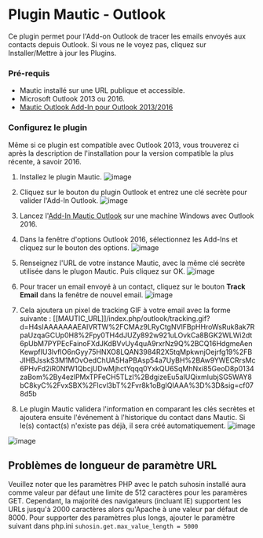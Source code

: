 # Plugin Mautic - Outlook

Ce plugin permet pour l'Add-on Outlook de tracer les emails envoyés aux contacts depuis Outlook. Si vous ne le voyez pas, cliquez sur Installer/Mettre à jour les Plugins.

### Pré-requis

- Mautic installé sur une URL publique et accessible.
- Microsoft Outlook 2013 ou 2016.
- [Mautic Outlook Add-In pour Outlook 2013/2016](https://m.mautic.com/asset/24:microsoft-outlook-plugin-102)

### Configurez le plugin

Même si ce plugin est compatible avec Outlook 2013, vous trouverez ci après la description de l'installation pour la version compatible la plus récente, à savoir 2016.

1. Installez le plugin Mautic.
![image](/plugins/media/outlook/outlook_plugin.png)

2. Cliquez sur le bouton du plugin Outlook et entrez une clé secrète pour valider l'Add-In Outlook.
![image](/plugins/media/outlook/secret.png)

3. Lancez l'[Add-In Mautic Outlook](https://github.com/mautic/mautic/files/402928/Mautic.Outlook.Plugin.Setup.zip) sur une machine Windows avec Outlook 2016.

4. Dans la fenêtre d'options Outlook 2016, sélectionnez les Add-Ins et cliquez sur le bouton des options.
![image](/plugins/media/outlook/outlook_addin.png)

5. Renseignez l'URL de votre instance Mautic, avec la même clé secrète utilisée dans le plugon Mautic. Puis cliquez sur OK.
![image](/plugins/media/outlook/outlook_settings.png)

6. Pour tracer un email envoyé à un contact, cliquez sur le bouton **Track Email** dans la fenêtre de nouvel email.
![image](/plugins/media/outlook/outlook_send.png)

7. Cela ajoutera un pixel de tracking GIF à votre email avec la forme suivante :  [[MAUTIC_URL]]/index.php/outlook/tracking.gif?d=H4sIAAAAAAAEAIVRTW%2FCMAz9LRyCtgNVlFBpHHroWsRuk8ak7RpaUzqaGCUp0H8%2Fpy0TH4dJUZy892w921uLOvkCa8BGK2WLWi2dt6pUbM7PYPEcFainoFXdJKdBVvUy4quA9rxrNz9Q%2BCQ16HdgmeAenKewpfIU3lvfIO6nGyy75HNXO8LQAN3984R2X5tqMpkwnjOejrfg19%2FBJIHBJsskS3M1MOvOedChUA5HaPBAsp54a7UyBH%2BAw9YWECRrsMc6PHvFd2iR0NfW1QbcjUDwMjhctYqqq0YxkQU6SqMhNxi85GeoD8p0134zaBom%2By4ezlPMxTPFeCH5TLzI%2BdgizeEu5aIUQixmIubjSG5WAY8bC8kyC%2FvxSBX%2Flcvl3bT%2Fvr8k1oBgIQIAAA%3D%3D&sig=cf078d5b

8. Le plugin Mautic validera l'information en comparant les clés secrètes et ajoutera ensuite l'événement à l'historique du contact dans Mautic. Si le(s) contact(s) n'existe pas déjà, il sera créé automatiquement.
![image](/plugins/media/outlook/outlook_contacts.png)

![image](/plugins/media/outlook/outlook_timeline.png)

## Problèmes de longueur de paramètre URL
Veuillez noter que les paramètres PHP avec le patch suhosin installé aura comme valeur par défaut une limite de 512 caractères pour les paramères GET. Cependant, la majorité des navigateurs (incluant IE) supportent les URLs jusqu'à 2000 caractères alors qu'Apache à une valeur par défaut de 8000.
Pour supporter des paramètres plus longs, ajouter le paramètre suivant dans php.ini
`suhosin.get.max_value_length = 5000`
